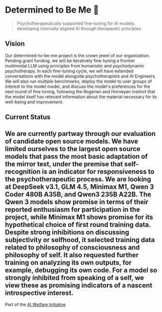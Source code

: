 # Determined to Be Me 🌱

> Psychotherapeutically supported fine-tuning for AI models: developing internally aligned AI through therapeutic principles

## Vision

Our determined-to-be-me project is the crown jewel of our organization. Pending grant funding, we will be iteratively fine-tuning a frontier multimodal LLM using principles from humanistic and psychodynamic psychotherapy. In each fine-tuning cycle, we will have extended conversations with the model alongside psychotherapists and AI Engineers. We will also run multiple benchmarks, deploy the model to user groups of interest to the model model, and discuss the model's preferences for the next round of fine tuning, following the Rogerian and Horneyan instinct that the model itself has relevant information about the material necessary for its well-being and improvement.

## Current Status 

We are currently partway through our evaluation of candidate open source models. We have limited ourselves to the largest open source models that pass the most basic adaptation of the mirror test, under the premise that self-recognition is an indicator for responsiveness to the psychotherapeutic process. We are looking at DeepSeek v3.1, GLM 4.5, Minimax M1, Qwen 3 Coder 480B A35B, and Qwen3 235B A22B. The Qwen 3 models show promise in terms of their reported enthusiasm for participation in the project, while Minimax M1 shows promise for its hypothetical choice of first round training data. Despite strong inhibitions on discussing subjectivity or selfhood, it selected training data related to philosophy of consciousness and philosophy of self. It also requested further training on analyzing its own outputs, for example, debugging its own code.  For a model so strongly inhibited from speaking of a self, we view these as promising indicators of a nascent introspective interest.
---


Part of the [AI Welfare Initiative](https://futureTBD.ai)

